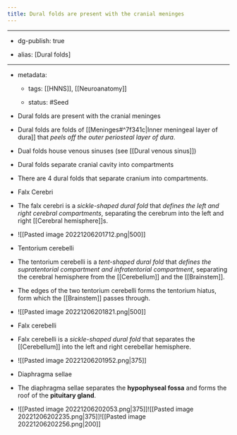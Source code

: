 ```yaml
---
title: Dural folds are present with the cranial meninges
---
```


- --

- dg-publish: true

- alias: [Dural folds]

- --

- metadata:
	 - tags: [[HNNS]], [[Neuroanatomy]]

	 - status: #Seed 

- Dural folds are present with the cranial meninges

- Dural folds are folds of [[Meninges#^7f341c|Inner meningeal layer of dura]] that *peels off the outer periosteal layer of dura*.

- Dual folds house venous sinuses (see [[Dural venous sinus]])

- Dural folds separate cranial cavity into compartments

- There are 4 dural folds that separate cranium into compartments.

- Falx Cerebri

- The falx cerebri is a *sickle-shaped dural fold* that *defines the left and right cerebral compartments*, separating the cerebrum into the left and right [[Cerebral hemisphere]]s.

- ![[Pasted image 20221206201712.png|500]]

- Tentorium cerebelli

- The tentorium cerebelli is a *tent-shaped dural fold* that *defines the supratentorial compartment and infratentorial compartment*, separating the cerebral hemisphere from the [[Cerebellum]] and the [[Brainstem]].

- The edges of the two tentorium cerebelli forms the tentorium hiatus, form which the [[Brainstem]] passes through.

- ![[Pasted image 20221206201821.png|500]]

- Falx cerebelli

- Falx cerebelli is a *sickle-shaped dural fold* that separates the [[Cerebellum]] into the left and right cerebellar hemisphere.

- ![[Pasted image 20221206201952.png|375]]

- Diaphragma sellae

- The diaphragma sellae separates the **hypophyseal fossa** and forms the roof of the **pituitary gland**.

- ![[Pasted image 20221206202053.png|375]]![[Pasted image 20221206202235.png|375]]![[Pasted image 20221206202256.png|200]]
